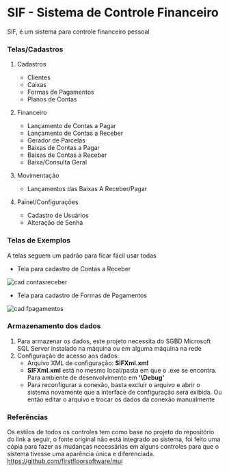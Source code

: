 # SIF - Sistema de Controle Financeiro

SIF, é um sistema para controle financeiro pessoal

### Telas/Cadastros

1. Cadastros
   - Clientes
   - Caixas
   - Formas de Pagamentos
   - Planos de Contas

2. Financeiro
   - Lançamento de Contas a Pagar
   - Lançamento de Contas a Receber
   - Gerador de Parcelas
   - Baixas de Contas a Pagar
   - Baixas de Contas a Receber
   - Baixa/Consulta Geral

3. Movimentação
   - Lançamentos das Baixas A Receber/Pagar

4. Painel/Configurações
   - Cadastro de Usuários
   - Alteração de Senha
   

### Telas de Exemplos
A telas seguem um padrão para ficar fácil usar todas

- Tela para cadastro de Contas a Receber

![cad contasreceber](https://user-images.githubusercontent.com/2820984/71309091-90f86380-23e2-11ea-8c50-fe0f9e122ca5.jpg)

- Tela para cadastro de Formas de Pagamentos

![cad fpagamentos](https://user-images.githubusercontent.com/2820984/71309111-e0d72a80-23e2-11ea-8246-a2751c5f8de4.jpg)

### Armazenamento dos dados
1. Para armazenar os dados, este projeto necessita do SGBD Microsoft SQL Server instalado na máquina ou em alguma máquina na rede
2. Configuração de acesso aos dados:
   - Arquivo XML de configuração: **SIFXml.xml**
   - **SIFXml.xml** está no mesmo local/pasta em que o .exe se encontra. Para ambiente de desenvolvimento em **'\Debug\'**
   - Para reconfigurar a conexão, basta excluir o arquivo e abrir o sistema novamente que a interface de configuração será exibida. Ou então editar o arquivo e trocar os dados da conexão manualmente
   
     
### Referências
Os estilos de todos os controles tem como base no projeto do repositório do link a seguir, o fonte original não está integrado ao sistema, foi feito uma cópia para fazer as mudanças necessárias em alguns controles para que o sistema tivesse uma aparência única e diferenciada.
https://github.com/firstfloorsoftware/mui
